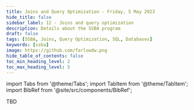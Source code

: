 ```yaml
---
title: Joins and Query Optimization - Friday, 5 May 2023
hide_title: false
sidebar_label: 12 - Joins and query optimization
description: Details about the SSBA program
draft: false
tags: [SSBA, Joins, Query Optimization, SQL, Databases]
keywords: [ssba]
image: https://github.com/farlowdw.png
hide_table_of_contents: false
toc_min_heading_level: 2
toc_max_heading_level: 5
---
```


import Tabs from '@theme/Tabs';
import TabItem from '@theme/TabItem';
import BibRef from '@site/src/components/BibRef';

TBD